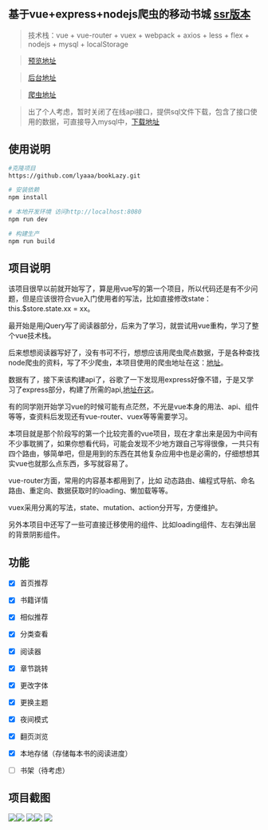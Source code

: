 ## 基于vue+express+nodejs爬虫的移动书城 [ssr版本](http://www.huojiayule.com:9989/#/home)

> 技术栈：vue + vue-router + vuex + webpack + axios + less + flex  + nodejs + mysql + localStorage

> [预览地址](http://www.huojiayule.com:9989/#/home)

> [后台地址](git@github.com:lyaaa/lazybook.git)

> [爬虫地址](https://github.com/lyaaa/bookLazy.git)

> 出了个人考虑，暂时关闭了在线api接口，提供sql文件下载，包含了接口使用的数据，可直接导入mysql中，[下载地址](git@github.com:lyaaa/lazybook.git)

## 使用说明

``` bash
#克隆项目
https://github.com/lyaaa/bookLazy.git

# 安装依赖
npm install

# 本地开发环境 访问http://localhost:8080
npm run dev

# 构建生产
npm run build

```

## 项目说明
该项目很早以前就开始写了，算是用vue写的第一个项目，所以代码还是有不少问题，但是应该很符合vue入门使用者的写法，比如直接修改state：this.$store.state.xx = xx。

最开始是用jQuery写了阅读器部分，后来为了学习，就尝试用vue重构，学习了整个vue技术栈。

后来想想阅读器写好了，没有书可不行，想想应该用爬虫爬点数据，于是各种查找node爬虫的资料，写了不少爬虫，本项目使用的爬虫地址在这：[地址](git@github.com:lyaaa/lazybook.git)。

数据有了，接下来该构建api了，谷歌了一下发现用express好像不错，于是又学习了express部分，构建了所需的api,[地址在这](https://github.com/lyaaa/bookLazy.git)。

有的同学刚开始学习vue的时候可能有点茫然，不光是vue本身的用法、api、组件等等，查资料后发现还有vue-router、vuex等等需要学习。

本项目就是那个阶段写的第一个比较完善的vue项目，现在才拿出来是因为中间有不少事耽搁了，如果你想看代码，可能会发现不少地方跟自己写得很像，一共只有四个路由，够简单吧，但是用到的东西在其他复杂应用中也是必需的，仔细想想其实vue也就那么点东西，多写就容易了。

vue-router方面，常用的内容基本都用到了，比如
动态路由、编程式导航、命名路由、重定向、数据获取时的loading、懒加载等等。

vuex采用分离的写法，state、mutation、action分开写，方便维护。

另外本项目中还写了一些可直接迁移使用的组件、比如loading组件、左右弹出层的背景阴影组件。

## 功能
- [x] 首页推荐
- [x] 书籍详情
- [x] 相似推荐
- [x] 分类查看 
- [x] 阅读器 
- [x] 章节跳转
- [x] 更改字体
- [x] 更换主题
- [x] 夜间模式
- [x] 翻页浏览
- [x] 本地存储（存储每本书的阅读进度）
- [ ] 书架（待考虑）


## 项目截图
![](screen/1.png)![](screen/2.png)
![](screen/3.png)![](screen/4.png)
![](screen/5.png)

